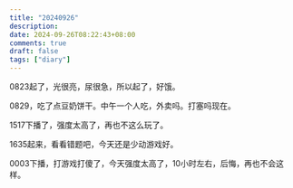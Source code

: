 ```yaml
---
title: "20240926"
description: 
date: 2024-09-26T08:22:43+08:00
comments: true
draft: false
tags: ["diary"]
---
```

0823起了，光很亮，尿很急，所以起了，好饿。

0829，吃了点豆奶饼干。中午一个人吃，外卖吗。打塞吗现在。

1517下播了，强度太高了，再也不这么玩了。

1635起来，看看错题吧，今天还是少动游戏好。

0003下播，打游戏打傻了，今天强度太高了，10小时左右，后悔，再也不会这样。
